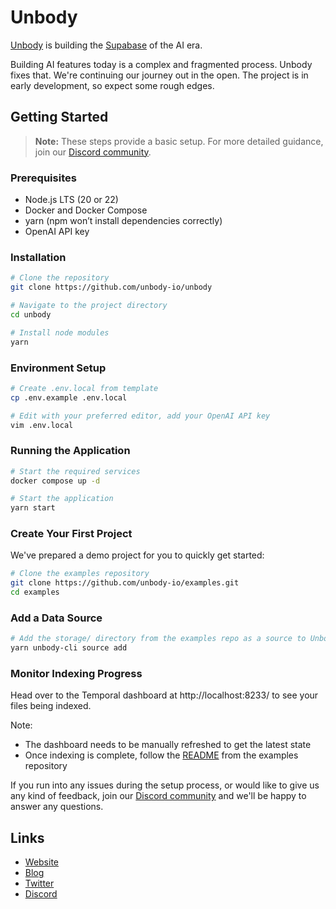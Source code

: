 # Unbody
[Unbody](https://unbody.io/) is building the [Supabase](https://supabase.com/) of the AI era.

Building AI features today is a complex and fragmented process. Unbody fixes that. We're continuing our journey out in the open. The project is in early development, so expect some rough edges.

## Getting Started

> **Note:** These steps provide a basic setup. For more detailed guidance, join our [Discord community](https://discord.gg/UX8WKEsVPu).

### Prerequisites

- Node.js LTS (20 or 22)
- Docker and Docker Compose
- yarn (npm won’t install dependencies correctly)
- OpenAI API key

### Installation

```bash
# Clone the repository
git clone https://github.com/unbody-io/unbody

# Navigate to the project directory
cd unbody

# Install node modules
yarn
```

### Environment Setup

```bash
# Create .env.local from template
cp .env.example .env.local

# Edit with your preferred editor, add your OpenAI API key
vim .env.local
```

### Running the Application

```bash
# Start the required services
docker compose up -d

# Start the application
yarn start
```

### Create Your First Project

We've prepared a demo project for you to quickly get started:

```bash
# Clone the examples repository
git clone https://github.com/unbody-io/examples.git
cd examples
```

### Add a Data Source

```bash
# Add the storage/ directory from the examples repo as a source to Unbody
yarn unbody-cli source add
```

### Monitor Indexing Progress

Head over to the Temporal dashboard at http://localhost:8233/ to see your files being indexed.

Note:

- The dashboard needs to be manually refreshed to get the latest state
- Once indexing is complete, follow the [README](https://github.com/unbody-io/examples) from the examples repository

If you run into any issues during the setup process, or would like to give us any kind of feedback, join our [Discord community](https://discord.gg/UX8WKEsVPu) and we'll be happy to answer any questions.

## Links

- [Website](https://unbody.io/)
- [Blog](https://unbody.io/blog)
- [Twitter](https://twitter.com/unbody_io)
- [Discord](https://discord.gg/UBMYRGSPgJ)
